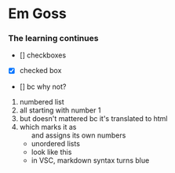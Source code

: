 # Em Goss
<!-- Replace this with your name, and include a header. -->

### The learning continues

- [] checkboxes
- [x] checked box
- [] bc why not?

1. numbered list
1. all starting with number 1
1. but doesn't mattered bc it's translated to html
1. which marks it as <ol> and assigns its own numbers


- unordered lists
- look like this
- in VSC, markdown syntax turns blue


